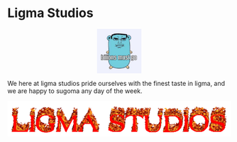 # Ligma Studios

<p align="center">
  <img src="/assets/for_honored_human.png" alt="Ligma Studios" width="100px" style="vertical-align:middle;">
  <!-- <span style="font-size:1.17em; vertical-align:middle;">bilions must go</span> -->
</p>


We here at ligma studios pride ourselves with the finest taste in ligma, and we are happy to sugoma any day of the week.

<p align="center">
  <img src="/assets/cooltext468398470351948.gif" alt="Ligma Studios">
</p>
